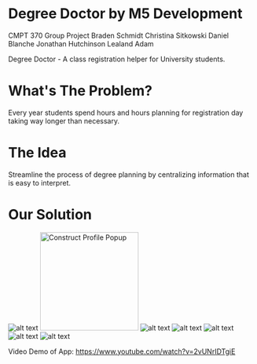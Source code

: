 # Degree Doctor by M5 Development

CMPT 370 Group Project
Braden Schmidt
Christina Sitkowski
Daniel Blanche
Jonathan Hutchinson
Lealand Adam 


Degree Doctor - A class registration helper for University students.

# What's The Problem?
Every year students spend hours and hours planning for registration day taking way longer than necessary.

# The Idea
Streamline the process of degree planning by centralizing information that is easy to interpret.

# Our Solution
![alt text]( =250x "Construct Profile Popup")
<img src="https://github.com/bradenschmidt/DegreeDoctor/blob/master/screenshots/constructProfile.png" width="200px" alt="Construct Profile Popup" />
![alt text](https://github.com/bradenschmidt/DegreeDoctor/blob/master/screenshots/degreeRequirements.png "Degree Requirements")
![alt text](https://github.com/bradenschmidt/DegreeDoctor/blob/master/screenshots/exploreClasses.png "Explore Classes")
![alt text](https://github.com/bradenschmidt/DegreeDoctor/blob/master/screenshots/navDrawer.png "Navigation Drawer")
![alt text](https://github.com/bradenschmidt/DegreeDoctor/blob/master/screenshots/selectClasses2.png "Select Classes")
![alt text](https://github.com/bradenschmidt/DegreeDoctor/blob/master/screenshots/weeklySchedule.png "Weekly Schedule")

Video Demo of App: https://www.youtube.com/watch?v=2vUNrIDTgiE

